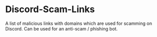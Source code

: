 # Discord-Scam-Links
A list of malicious links with domains which are used for scamming on Discord. Can be used for an anti-scam / phishing bot.
